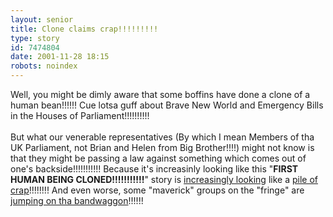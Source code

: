 ```yaml
---
layout: senior
title: Clone claims crap!!!!!!!!!
type: story
id: 7474804
date: 2001-11-28 18:15
robots: noindex
---
```

Well, you might be dimly aware that some boffins have done a clone of a human bean!!!!!! Cue lotsa guff about Brave New World and Emergency Bills in the Houses of Parliament!!!!!!!!!!<br/> <br/>But what our venerable representatives (By which I mean Members of tha UK Parliament, not Brian and Helen from Big Brother!!!!) might not know is that they might be passing a law against something which comes out of one's backside!!!!!!!!!!! Because it's increasinly looking like this "<b>FIRST HUMAN BEING CLONED!!!!!!!!!!!</b>" story is <a href="http://www.newscientist.com/news/news.jsp?id=ns99991605">increasingly looking</a> like a <a href="http://www.wired.com/news/print/0,1294,48629,00.html">pile of crap</a>!!!!!!!! And even worse, some "maverick" groups on the "fringe" are <a href="http://www.newscientist.com/news/news.jsp?id=ns99991612">jumping on tha bandwaggon</a>!!!!!!